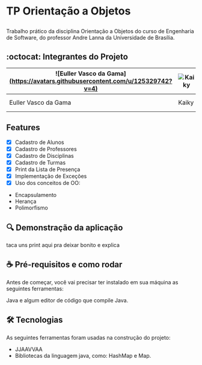 # <p>TP Orientação a Objetos</p>
Trabalho prático da disciplina Orientação a Objetos do curso de Engenharia de Software, do professor Andre Lanna da Universidade de Brasília.

## :octocat: Integrantes do Projeto

| ![Euller Vasco da Gama][(https://avatars.githubusercontent.com/u/125329742?v=4)](https://github.com/Potatoyz908) | ![Kaiky](https://avatars.githubusercontent.com/u/17420604?v=4) | ![Pedro](https://avatars.githubusercontent.com/u/142694744?v=4) | ![Tiago Antunes](https://avatars.githubusercontent.com/u/143669941?s=400&u=b16d161f8a130c590d63271ea41f4dd02d3c573d&v=4) |
|-------------------------------------------------------------|-----------------------------------------------------------|-----------------------------------------------------------|-----------------------------------------------------------|
| Euller Vasco da Gama                                              | Kaiky                                                     | Pedro                                                     | Tiago Antunes                                   |


## Features

- [x] Cadastro de Alunos
- [x] Cadastro de Professores
- [x] Cadastro de Disciplinas
- [x] Cadastro de Turmas
- [x] Print da Lista de Presença
- [x] Implementação de Exceções
- [x] Uso dos conceitos de OO:

- Encapsulamento
- Herança
- Polimorfismo

## :mag: Demonstração da aplicação

 taca uns print aqui pra deixar bonito e explica

 ## :coffee: Pré-requisitos e como rodar

Antes de começar, você vai precisar ter instalado em sua máquina as seguintes ferramentas:

Java e algum editor de código que compile Java.

 
## 🛠 Tecnologias

As seguintes ferramentas foram usadas na construção do projeto:

- JJAAVVAA
- Bibliotecas da linguagem java, como: HashMap e Map.
